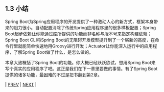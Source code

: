 ## 1.3 小结

Spring Boot为Spring应用程序的开发提供了一种激动人心的新方式，框架本身带来的阻力很小。自动配置消除了传统Spring应用程序里的很多样板配置；Spring Boot起步依赖让你能通过库所提供的功能而非名称与版本号来指定构建依赖；Spring Boot CLI将Spring Boot的无阻碍开发模型提升到了一个崭新的高度，在命令行里就能简单快速地用Groovy进行开发；Actuator让你能深入运行中的应用程序，了解Spring Boot做了什么，是怎么做的。

本章大致概括了Spring Boot的功能。你大概已经跃跃欲试，想用Spring Boot来写个真实的应用程序了吧。这正是我们在下一章里要做的事情。有了Spring Boot提供的诸多功能，最困难的不过是把书翻到第2章。

| [PREV](https://github.com/5202m/spring-boot-in-action-zh-cn/blob/master/01WallsCh01-1.2.md) | [NEXT](https://github.com/5202m/spring-boot-in-action-zh-cn/blob/master/02WallsCh02-2.1.md) |
